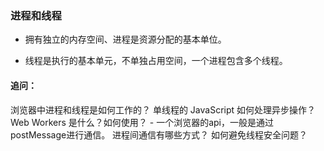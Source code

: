 

### 进程和线程

- 拥有独立的内存空间、进程是资源分配的基本单位。

- 线程是执行的基本单元，不单独占用空间，一个进程包含多个线程。


#### 追问：
浏览器中进程和线程是如何工作的？
单线程的 JavaScript 如何处理异步操作？
Web Workers 是什么？如何使用？
    - 一个浏览器的api，一般是通过postMessage进行通信。
进程间通信有哪些方式？
如何避免线程安全问题？